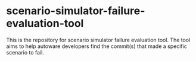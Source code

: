 # scenario-simulator-failure-evaluation-tool
This is the repository for scenario simulator failure evaluation tool. The tool aims to help autoware developers find the commit(s) that made a specific scenario to fail.
